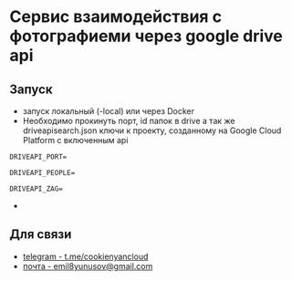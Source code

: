 # Сервис взаимодействия с фотографиеми через google drive api

## Запуск
- запуск локальный (-local) или через Docker
- Необходимо прокинуть порт, id папок в drive а так же driveapisearch.json ключи к проекту, созданному на Google Cloud Platform с включенным api
```dotenv
DRIVEAPI_PORT=

DRIVEAPI_PEOPLE=

DRIVEAPI_ZAG=
 ```
- 
## Для связи
- [telegram - t.me/cookienyancloud](t.me/cookienyancloud)
- [почта - emil8yunusov@gmail.com](emil8yunusov@gmail.com)




 
 
 
